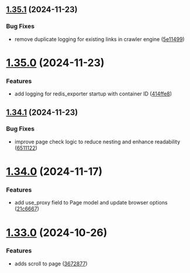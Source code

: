 ## [1.35.1](https://github.com/ghorbani-mohammad/Crawler-Framework/compare/v1.35.0...v1.35.1) (2024-11-23)


### Bug Fixes

* remove duplicate logging for existing links in crawler engine ([5e11499](https://github.com/ghorbani-mohammad/Crawler-Framework/commit/5e1149936ed5ffeee7fb6efeb6afdea198098a41))



# [1.35.0](https://github.com/ghorbani-mohammad/Crawler-Framework/compare/v1.34.1...v1.35.0) (2024-11-23)


### Features

* add logging for redis_exporter startup with container ID ([414ffe8](https://github.com/ghorbani-mohammad/Crawler-Framework/commit/414ffe8aa5d02361dcd5757716fced90e750e86b))



## [1.34.1](https://github.com/ghorbani-mohammad/Crawler-Framework/compare/v1.34.0...v1.34.1) (2024-11-23)


### Bug Fixes

* improve page check logic to reduce nesting and enhance readability ([6511122](https://github.com/ghorbani-mohammad/Crawler-Framework/commit/6511122c8a89006aae7763b21466c2353c6f2f4f))



# [1.34.0](https://github.com/ghorbani-mohammad/Crawler-Framework/compare/v1.33.0...v1.34.0) (2024-11-17)


### Features

* add use_proxy field to Page model and update browser options ([21c6667](https://github.com/ghorbani-mohammad/Crawler-Framework/commit/21c66670ef224a9bc44d77a8b7ecb85a6421bd73))



# [1.33.0](https://github.com/ghorbani-mohammad/Crawler-Framework/compare/v1.32.0...v1.33.0) (2024-10-26)


### Features

* adds scroll to page ([3672877](https://github.com/ghorbani-mohammad/Crawler-Framework/commit/3672877e5bc5d02757bf58f4cecbf9b755e328c6))



